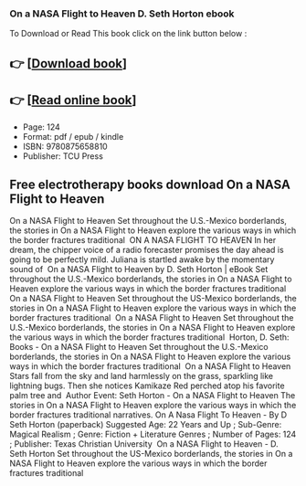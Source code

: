 ### On a NASA Flight to Heaven D. Seth Horton ebook

To Download or Read This book click on the link button below :

## 👉  [**[Download book](http://ebooksharez.info/download.php?group=book&from=github.com&id=720848&lnk=1081 "Download book")**]

## 👉  [**[Read online book](http://ebooksharez.info/download.php?group=book&from=github.com&id=720848&lnk=1081 "Read online book")**]


* Page: 124
* Format: pdf / epub / kindle
* ISBN: 9780875658810
* Publisher: TCU Press



## Free electrotherapy books download On a NASA Flight to Heaven 



 On a NASA Flight to Heaven Set throughout the U.S.-Mexico borderlands, the stories in On a NASA Flight to Heaven explore the various ways in which the border fractures traditional 
 ON A NASA FLIGHT TO HEAVEN In her dream, the chipper voice of a radio forecaster promises the day ahead is going to be perfectly mild. Juliana is startled awake by the momentary sound of 
 On a NASA Flight to Heaven by D. Seth Horton | eBook Set throughout the U.S.-Mexico borderlands, the stories in On a NASA Flight to Heaven explore the various ways in which the border fractures traditional 
 On a NASA Flight to Heaven Set throughout the US-Mexico borderlands, the stories in On a NASA Flight to Heaven explore the various ways in which the border fractures traditional 
 On a NASA Flight to Heaven Set throughout the U.S.-Mexico borderlands, the stories in On a NASA Flight to Heaven explore the various ways in which the border fractures traditional 
 Horton, D. Seth: Books - On a NASA Flight to Heaven Set throughout the U.S.-Mexico borderlands, the stories in On a NASA Flight to Heaven explore the various ways in which the border fractures traditional 
 On a NASA Flight to Heaven Stars fall from the sky and land harmlessly on the grass, sparkling like lightning bugs. Then she notices Kamikaze Red perched atop his favorite palm tree and 
 Author Event: Seth Horton - On a NASA Flight to Heaven The stories in On a NASA Flight to Heaven explore the various ways in which the border fractures traditional narratives.
 On A Nasa Flight To Heaven - By D Seth Horton (paperback) Suggested Age: 22 Years and Up ; Sub-Genre: Magical Realism ; Genre: Fiction + Literature Genres ; Number of Pages: 124 ; Publisher: Texas Christian University 
 On a NASA Flight to Heaven - D. Seth Horton Set throughout the US-Mexico borderlands, the stories in On a NASA Flight to Heaven explore the various ways in which the border fractures traditional 






